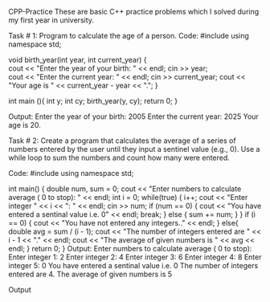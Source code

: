 CPP-Practice
These are basic C++ practice problems which I solved during my first year in university.

Task # 1: Program to calculate the age of a person.
Code:
#include<iostream>
using namespace std;

void birth_year(int year, int current_year)
{	
	cout << "Enter the year of your birth: " << endl;
	cin >> year;	
	cout << "Enter the current year: " << endl;
	cin >> current_year;
	cout << "Your age is " << current_year - year << ".";
}

int main (){
	int y;
	int cy;
	birth_year(y, cy);
	return 0;
}

Output:
Enter the year of your birth: 
2005
Enter the current year: 
2025
Your age is 20.

Task # 2:  Create a program that calculates the average of a series of numbers entered by the user until they input a sentinel value (e.g., 0). 
Use a while loop to sum the numbers and count how many were entered.

Code:
#include <iostream>
using namespace std;

int main() { 
    double num, sum = 0;
    cout << "Enter numbers to calculate average ( 0 to stop): " << endl;
    int i = 0;
    while(true)
    {
        i++;
        cout << "Enter integer " << i << ": " << endl;
        cin >> num;
        if (num == 0)
        {
            cout << "You have entered a sentinal value i.e. 0" << endl;
            break;
        }
        else 
        {
            sum += num;
        }
    }
    if (i == 0)
    {
        cout << "You have not entered any integers.." << endl;
    }
    else{
       double avg = sum / (i - 1);
       cout << "The number of integers entered are " << i - 1 << "." << endl;
       cout << "The average of given numbers is " << avg << endl;
    }
    return 0;
}
Output:
Enter numbers to calculate average ( 0 to stop): 
Enter integer 1: 
2
Enter integer 2: 
4
Enter integer 3: 
6
Enter integer 4: 
8
Enter integer 5: 
0
You have entered a sentinal value i.e. 0
The number of integers entered are 4.
The average of given numbers is 5



















Output
